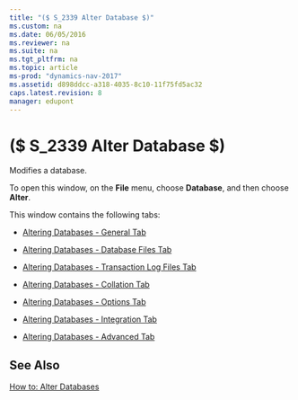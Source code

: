 ```yaml
---
title: "($ S_2339 Alter Database $)"
ms.custom: na
ms.date: 06/05/2016
ms.reviewer: na
ms.suite: na
ms.tgt_pltfrm: na
ms.topic: article
ms-prod: "dynamics-nav-2017"
ms.assetid: d898ddcc-a318-4035-8c10-11f75fd5ac32
caps.latest.revision: 8
manager: edupont
---
```

# ($ S_2339 Alter Database $)
Modifies a database.  

 To open this window, on the **File** menu, choose **Database**, and then choose **Alter**.  

 This window contains the following tabs:  

-   [Altering Databases \- General Tab](Altering-Databases---General-Tab.md)  

-   [Altering Databases \- Database Files Tab](Altering-Databases---Database-Files-Tab.md)  

-   [Altering Databases \- Transaction Log Files Tab](Altering-Databases---Transaction-Log-Files-Tab.md)  

-   [Altering Databases \- Collation Tab](Altering-Databases---Collation-Tab.md)  

-   [Altering Databases \- Options Tab](Altering-Databases---Options-Tab.md)  

-   [Altering Databases \- Integration Tab](Altering-Databases---Integration-Tab.md)  

-   [Altering Databases \- Advanced Tab](Altering-Databases---Advanced-Tab.md)  

## See Also  
 [How to: Alter Databases](dynamics-nav/How%20to:%20Alter%20Databases.md)
